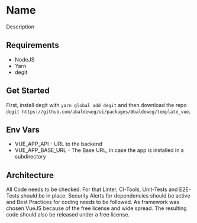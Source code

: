 # Name

Description

## Requirements

- NodeJS
- Yarn
- degit

## Get Started

First, install degit with `yarn global add degit` and then download the repo `degit https://github.com/abaldeweg/ui/packages/@baldeweg/template_vue`.

## Env Vars

- VUE_APP_API - URL to the backend
- VUE_APP_BASE_URL - The Base URL, in case the app is installed in a subdirectory

## Architecture

All Code needs to be checked. For that Linter, CI-Tools, Unit-Tests and E2E-Tests should be in place. Security Alerts for dependencies should be active and Best Practices for coding needs to be followed. As framework was chosen VueJS because of the free license and wide spread. The resulting code should also be released under a free license.
